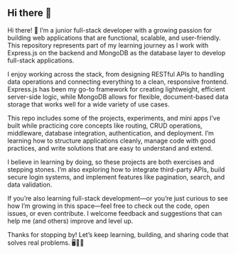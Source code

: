 ## Hi there 👋

Hi there! 👋 I’m a junior full-stack developer with a growing passion for building web applications that are functional, scalable, and user-friendly. This repository represents part of my learning journey as I work with Express.js on the backend and MongoDB as the database layer to develop full-stack applications.

I enjoy working across the stack, from designing RESTful APIs to handling data operations and connecting everything to a clean, responsive frontend. Express.js has been my go-to framework for creating lightweight, efficient server-side logic, while MongoDB allows for flexible, document-based data storage that works well for a wide variety of use cases.

This repo includes some of the projects, experiments, and mini apps I’ve built while practicing core concepts like routing, CRUD operations, middleware, database integration, authentication, and deployment. I’m learning how to structure applications cleanly, manage code with good practices, and write solutions that are easy to understand and extend.

I believe in learning by doing, so these projects are both exercises and stepping stones. I’m also exploring how to integrate third-party APIs, build secure login systems, and implement features like pagination, search, and data validation.

If you’re also learning full-stack development—or you’re just curious to see how I’m growing in this space—feel free to check out the code, open issues, or even contribute. I welcome feedback and suggestions that can help me (and others) improve and level up.

Thanks for stopping by! Let’s keep learning, building, and sharing code that solves real problems. 🖥️🚀💡
